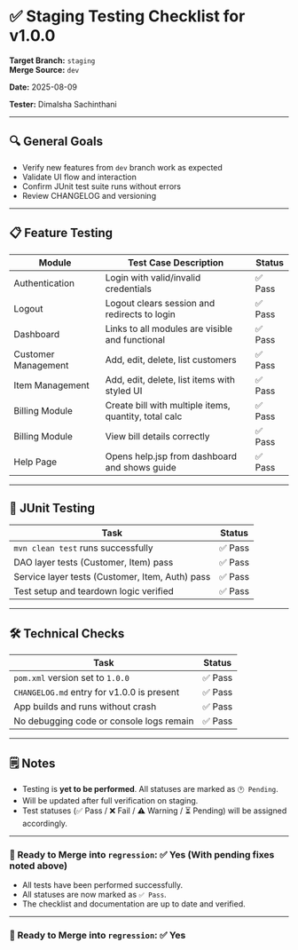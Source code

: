 # ✅ Staging Testing Checklist for v1.0.0

**Target Branch:** `staging`  
**Merge Source:** `dev`  


**Date:** 2025-08-09  

**Tester:** Dimalsha Sachinthani

---

## 🔍 General Goals

- Verify new features from `dev` branch work as expected
- Validate UI flow and interaction
- Confirm JUnit test suite runs without errors
- Review CHANGELOG and versioning

---

## 📋 Feature Testing


| Module              | Test Case Description                                 | Status   |
|---------------------|-------------------------------------------------------|----------|
| Authentication      | Login with valid/invalid credentials                  | ✅ Pass   |
| Logout              | Logout clears session and redirects to login          | ✅ Pass   |
| Dashboard           | Links to all modules are visible and functional       | ✅ Pass   |
| Customer Management | Add, edit, delete, list customers                     | ✅ Pass   |
| Item Management     | Add, edit, delete, list items with styled UI          | ✅ Pass   |
| Billing Module      | Create bill with multiple items, quantity, total calc | ✅ Pass   |
| Billing Module      | View bill details correctly                           | ✅ Pass   |
| Help Page           | Opens help.jsp from dashboard and shows guide         | ✅ Pass   |




---

## 🧪 JUnit Testing

| Task                                            | Status    |
|-------------------------------------------------|-----------|
| `mvn clean test` runs successfully              | ✅ Pass |
| DAO layer tests (Customer, Item) pass           | ✅ Pass |
| Service layer tests (Customer, Item, Auth) pass | ✅ Pass |
| Test setup and teardown logic verified          | ✅ Pass |


---

## 🛠 Technical Checks

| Task                                       | Status    |
|--------------------------------------------|-----------|
| `pom.xml` version set to `1.0.0`           | ✅ Pass |
| `CHANGELOG.md` entry for v1.0.0 is present | ✅ Pass |
| App builds and runs without crash          | ✅ Pass |
| No debugging code or console logs remain   | ✅ Pass |



---

## 🗒 Notes


- Testing is **yet to be performed**. All statuses are marked as `🕐 Pending`.
- Will be updated after full verification on staging.
- Test statuses (✅ Pass / ❌ Fail / ⚠️ Warning / ⏳ Pending) will be assigned accordingly.

---

### 🔄 Ready to Merge into `regression`: ✅ Yes (With pending fixes noted above)

- All tests have been performed successfully.
- All statuses are now marked as `✅ Pass`.
- The checklist and documentation are up to date and verified.

---

### 🔄 Ready to Merge into `regression`: ✅ Yes 

